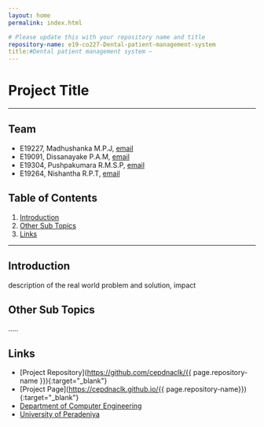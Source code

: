 ```yaml
---
layout: home
permalink: index.html

# Please update this with your repository name and title
repository-name: e19-co227-Dental-patient-management-system
title:#Dental patient management system —
---
```


[comment]: # "This is the standard layout for the project, but you can clean this and use your own template"

# Project Title

---

<!-- 
This is a sample image, to show how to add images to your page. To learn more options, please refer [this](https://projects.ce.pdn.ac.lk/docs/faq/how-to-add-an-image/)

![Sample Image](./images/sample.png)
 -->

## Team
-  E19227, Madhushanka M.P.J, [email](mailto:name@email.com)
-  E19091, Dissanayake P.A.M, [email](mailto:name@email.com)
-  E19304, Pushpakumara R.M.S.P, [email](mailto:name@email.com)
-  E19264, Nishantha R.P.T, [email](mailto:name@email.com)

## Table of Contents
1. [Introduction](#introduction)
2. [Other Sub Topics](#other-sub-topics)
3. [Links](#links)

---

## Introduction

 description of the real world problem and solution, impact

## Other Sub Topics

.....

## Links

- [Project Repository](https://github.com/cepdnaclk/{{ page.repository-name }}){:target="_blank"}
- [Project Page](https://cepdnaclk.github.io/{{ page.repository-name}}){:target="_blank"}
- [Department of Computer Engineering](http://www.ce.pdn.ac.lk/)
- [University of Peradeniya](https://eng.pdn.ac.lk/)


[//]: # (Please refer this to learn more about Markdown syntax)
[//]: # (https://github.com/adam-p/markdown-here/wiki/Markdown-Cheatsheet)
